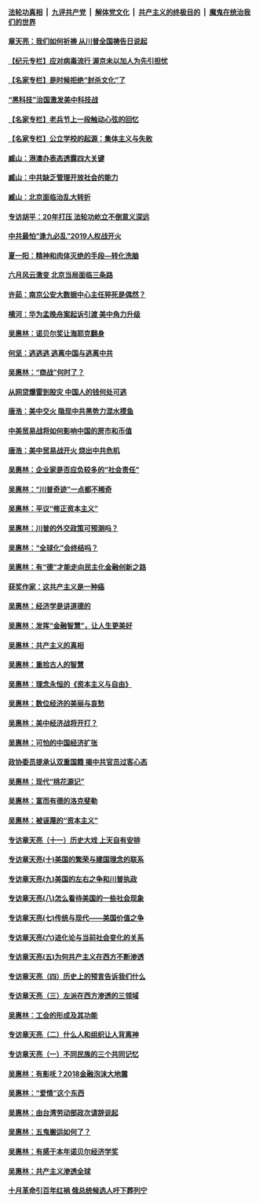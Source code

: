 ####  [法轮功真相](../../../../basic/blob/master/README.md?t=06271731) &nbsp;|&nbsp; [九评共产党](../../../../9ping.md/blob/master/README.md?t=06271731) &nbsp;|&nbsp; [解体党文化](../../../../jtdwh.md/blob/master/README.md?t=06271731)  &nbsp;|&nbsp; [共产主义的终极目的](../../../../gczydzjmd.md/blob/master/README.md?t=06271731) &nbsp;|&nbsp; [魔鬼在统治我们的世界](../../../../mgztzwmdsj.md/blob/master/README.md?t=06271731) 

#### [章天亮：我们如何祈祷 从川普全国祷告日说起](../pages/nsc423/n11944627.md?t=06271731) 

#### [【纪元专栏】应对病毒流行 渥京未以加人为先引担忧](../pages/nsc423/n11875714.md?t=06271731) 

#### [【名家专栏】是时候拒绝“封杀文化”了](../pages/nsc423/n11814093.md?t=06271731) 

#### [“黑科技”治国激发美中科技战](../pages/nsc423/n11638056.md?t=06271731) 

#### [【名家专栏】老兵节上一段触动心弦的回忆](../pages/nsc423/n11646016.md?t=06271731) 

#### [【名家专栏】公立学校的起源：集体主义与失败](../pages/nsc423/n11601833.md?t=06271731) 

#### [臧山：港澳办表态透露四大关键](../pages/nsc423/n11421628.md?t=06271731) 

#### [臧山：中共缺乏管理开放社会的能力](../pages/nsc423/n11407457.md?t=06271731) 

#### [臧山：北京面临治乱大转折](../pages/nsc423/n11406895.md?t=06271731) 

#### [专访胡平：20年打压 法轮功屹立不倒意义深远](../pages/nsc423/n11398800.md?t=06271731) 

#### [中共最怕“逢九必乱”2019人权战开火](../pages/nsc423/n11385248.md?t=06271731) 

#### [夏一阳：精神和肉体灭绝的手段—转化洗脑](../pages/nsc423/n11368250.md?t=06271731) 

#### [六月风云激变 北京当局面临三条路](../pages/nsc423/n11313668.md?t=06271731) 

#### [许茹：南京公安大数据中心主任猝死是偶然？](../pages/nsc423/n11064744.md?t=06271731) 

#### [横河：华为孟晚舟案起诉引渡 美中角力升级](../pages/nsc423/n11027230.md?t=06271731) 

#### [吴惠林：诺贝尔奖让海耶克翻身](../pages/nsc423/n10890049.md?t=06271731) 

#### [何坚：逃逃逃 逃离中国与逃离中共](../pages/nsc423/n10592891.md?t=06271731) 

#### [吴惠林：“商战”何时了？](../pages/nsc423/n10573558.md?t=06271731) 

#### [从网贷爆雷到股灾 中国人的钱何处可逃](../pages/nsc423/n10572800.md?t=06271731) 

#### [唐浩：美中交火 隐现中共黑势力混水摸鱼](../pages/nsc423/n10544040.md?t=06271731) 

#### [中美贸易战将如何影响中国的房市和币值](../pages/nsc423/n10543697.md?t=06271731) 

#### [唐浩：美中贸易战开火 烧出中共危机](../pages/nsc423/n10540126.md?t=06271731) 

#### [吴惠林：企业家是否应负较多的“社会责任”](../pages/nsc423/n10535022.md?t=06271731) 

#### [吴惠林：“川普奇迹”一点都不稀奇](../pages/nsc423/n10512808.md?t=06271731) 

#### [吴惠林：平议“修正资本主义”](../pages/nsc423/n10495724.md?t=06271731) 

#### [吴惠林：川普的外交政策可预测吗？](../pages/nsc423/n10462387.md?t=06271731) 

#### [吴惠林：“全球化”会终结吗？](../pages/nsc423/n10452838.md?t=06271731) 

#### [吴惠林：有“德”才能走向民主化金融创新之路](../pages/nsc423/n10432292.md?t=06271731) 

#### [获奖作家：这共产主义是一种癌](../pages/nsc423/n10431541.md?t=06271731) 

#### [吴惠林：经济学是讲道德的](../pages/nsc423/n10398014.md?t=06271731) 

#### [吴惠林：发挥“金融智慧”，让人生更美好](../pages/nsc423/n10375019.md?t=06271731) 

#### [吴惠林：共产主义的真相](../pages/nsc423/n10351394.md?t=06271731) 

#### [吴惠林：重拾古人的智慧](../pages/nsc423/n10337691.md?t=06271731) 

#### [吴惠林：理念永恒的《资本主义与自由》](../pages/nsc423/n10316274.md?t=06271731) 

#### [吴惠林：数位经济的美丽与哀愁](../pages/nsc423/n10292946.md?t=06271731) 

#### [吴惠林：美中经济战将开打？](../pages/nsc423/n10258825.md?t=06271731) 

#### [吴惠林：可怕的中国经济扩张](../pages/nsc423/n10219147.md?t=06271731) 

#### [政协委员提承认双重国籍 揭中共官员过客心态](../pages/nsc423/n10208809.md?t=06271731) 

#### [吴惠林：现代“桃花源记”](../pages/nsc423/n10185234.md?t=06271731) 

#### [吴惠林：富而有德的洛克斐勒](../pages/nsc423/n10142264.md?t=06271731) 

#### [吴惠林：被诬蔑的“资本主义”](../pages/nsc423/n10124816.md?t=06271731) 

#### [专访章天亮（十一）历史大戏 上天自有安排](../pages/nsc423/n10094905.md?t=06271731) 

#### [专访章天亮(十)美国的繁荣与建国理念的联系](../pages/nsc423/n10094899.md?t=06271731) 

#### [专访章天亮(九)美国的左右之争和川普执政](../pages/nsc423/n10094889.md?t=06271731) 

#### [专访章天亮(八)怎么看待美国的一些社会现象](../pages/nsc423/n10094857.md?t=06271731) 

#### [专访章天亮(七)传统与现代——美国价值之争](../pages/nsc423/n10093140.md?t=06271731) 

#### [专访章天亮(六)进化论与当前社会变化的关系](../pages/nsc423/n10092036.md?t=06271731) 

#### [专访章天亮(五)为何共产主义在西方不断渗透](../pages/nsc423/n10083620.md?t=06271731) 

#### [专访章天亮（四）历史上的预言告诉我们什么](../pages/nsc423/n10083606.md?t=06271731) 

#### [专访章天亮（三）左派在西方渗透的三领域](../pages/nsc423/n10081115.md?t=06271731) 

#### [吴惠林：工会的形成及其功能](../pages/nsc423/n10080633.md?t=06271731) 

#### [专访章天亮（二）什么人和组织让人背离神](../pages/nsc423/n10076637.md?t=06271731) 

#### [专访章天亮（一）不同民族的三个共同记忆](../pages/nsc423/n10074188.md?t=06271731) 

#### [吴惠林：有影呒？2018金融泡沫大地震](../pages/nsc423/n10040534.md?t=06271731) 

#### [吴惠林：“爱情”这个东西](../pages/nsc423/n10019423.md?t=06271731) 

#### [吴惠林：由台湾劳动部政次请辞说起](../pages/nsc423/n9979679.md?t=06271731) 

#### [吴惠林：五鬼搬运如何了？](../pages/nsc423/n9925338.md?t=06271731) 

#### [吴惠林：有感于本年诺贝尔经济学奖](../pages/nsc423/n9871883.md?t=06271731) 

#### [吴惠林：共产主义渗透全球](../pages/nsc423/n9812748.md?t=06271731) 

#### [十月革命引百年红祸 俄总统候选人吁下葬列宁](../pages/nsc423/n9810182.md?t=06271731) 

